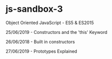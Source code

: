 # js-sandbox-3
Object Oriented JavaScript - ES5 &amp; ES2015

25/06/2019 - Constructors and the 'this' Keyword

26/06/2018 - Built in constructors

27/06/2019 - Prototypes Explained
